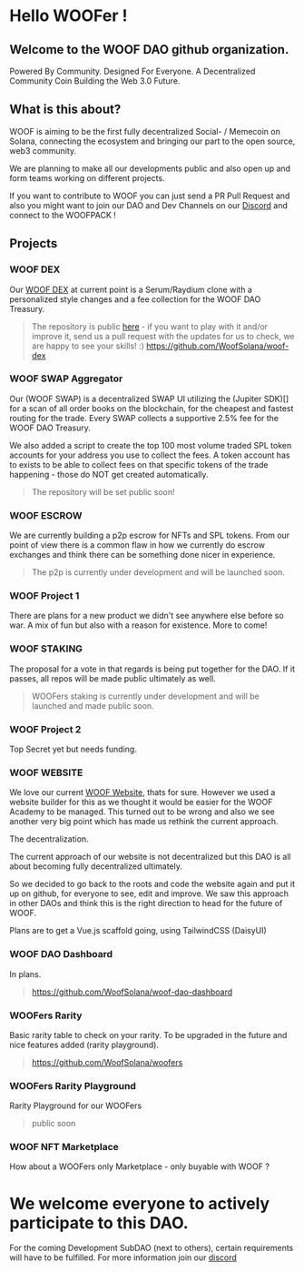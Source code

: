 # Hello WOOFer !

## Welcome to the WOOF DAO github organization. 

Powered By Community. Designed For ‍Everyone.
A Decentralized Community Coin Building the Web 3.0 Future.


## What is this about?

WOOF is aiming to be the first fully decentralized Social- / Memecoin on Solana, connecting the ecosystem and bringing our part to the open source, web3 community. 

We are planning to make all our developments public and also open up and form teams working on different projects.

If you want to contribute to WOOF you can just send a PR Pull Request and also you might want to join our DAO and Dev Channels on our [Discord](https://discord.gg/woofsolana) and connect to the WOOFPACK !


## Projects

### WOOF DEX

Our [WOOF DEX](https://dex.woofsolana.io) at current point is a Serum/Raydium clone with a personalized style changes and a fee collection for the WOOF DAO Treasury. 

> The repository is public [here](https://github.com/WoofSolana/woof-dex)  - if you want to play with it and/or improve it, send us a pull request with the updates for us to check, we are happy to see your skills! :)
> https://github.com/WoofSolana/woof-dex


### WOOF SWAP Aggregator

Our (WOOF SWAP) is a decentralized SWAP UI utilizing the (Jupiter SDK)[] for a scan of all order books on the blockchain, for the cheapest and fastest routing for the trade. 
Every SWAP collects a supportive 2.5% fee for the WOOF DAO Treasury.

We also added a script to create the top 100 most volume traded SPL token accounts for your address you use to collect the fees. 
A token account has to exists to be able to collect fees on that specific tokens of the trade happening - those do NOT get created automatically.

> The repository will be set public soon!

### WOOF ESCROW

We are currently building a p2p escrow for NFTs and SPL tokens. 
From our point of view there is a common flaw in how we currently do escrow exchanges and think there can be something done nicer in experience. 

> The p2p is currently under development and will be launched soon. 


### WOOF Project 1

There are plans for a new product we didn't see anywhere else before so war. A mix of fun but also with a reason for existence. More to come!

### WOOF STAKING

The proposal for a vote in that regards is being put together for the DAO. 
If it passes, all repos will be made public ultimately as well.

> WOOFers staking is currently under development and will be launched and made public soon. 

### WOOF Project 2

Top Secret yet but needs funding.


### WOOF WEBSITE

We love our current [WOOF Website](https://woofsolana.io), thats for sure. 
However we used a website builder for this as we thought it would be easier for the WOOF Academy to be managed. This turned out to be wrong and also we see another very big point which has made us rethink the current approach. 

The decentralization. 

The current approach of our website is not decentralized but this DAO is all about becoming fully decentralized ultimately. 

So we decided to go back to the roots and code the website again and put it up on github, for everyone to see, edit and improve. 
We saw this approach in other DAOs and think this is the right direction to head for the future of WOOF. 

Plans are to get a Vue.js scaffold going, using TailwindCSS (DaisyUI)

### WOOF DAO Dashboard

In plans.

> https://github.com/WoofSolana/woof-dao-dashboard

### WOOFers Rarity

Basic rarity table to check on your rarity. To be upgraded in the future and nice features added (rarity playground).

> https://github.com/WoofSolana/woofers

### WOOFers Rarity Playground

Rarity Playground for our WOOFers

> public soon


### WOOF NFT Marketplace 

How about a WOOFers only Marketplace - only buyable with WOOF ?




# We welcome everyone to actively participate to this DAO. 
For the coming Development SubDAO (next to others), certain requirements will have to be fulfilled. 
For more information join our [discord](https://discord.gg/woofsolana)
